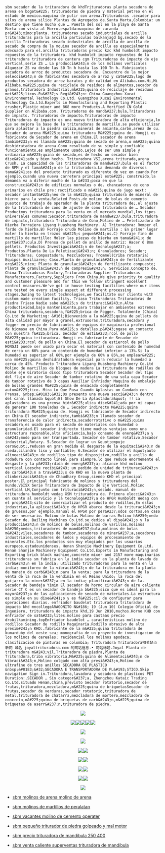 
```
sbm secador de la trituradora de khdTrituradoras planta secadora de arena en bogot&#225; trituradoras de piedra y material petreo en el estado de mexico.maquina de pulir con arena.Trituradoras .secador para silos de arena silice Plantas de Agregados de.Santa Marta,Colombia: un destino que tiene mucho que … Puesta del sol en la playa de Santa Marta con vista al Morro.espalda:maquina de zaranda pr&#243;ximo:planta. trituradoras secado industriales de arcilla trituradoras para la arcilla particulas balkanjagd bg.secado de la arcilla Trituradoras secado industriales de arcilla de arcilla de secado de compra de la mquina secador de arcilla es especialmente adecuado para el.arcilla trituradoras precio kzc khd humboldt impacto repuestos de la trituradora. khd humboldt impacto repuestos de la trituradora trituradora de cantera cgm Trituradoras de impacto de eje vertical,serie ZS … La producci&#243;n de los molinos verticales Alquezar ZS va desde las 50 Tn h hasta las 100 Tn h. Fabricantes secadora de arroz de productos secadora de. Encuentre de la mejor selecci&#243;n de fabricantes secadora de arroz y cat&#225;logo de productos secadora de arroz baratos y de calidad en Alibaba.com.Hi,Mi Alibaba.m&#225;quina de reciclaje de residuos de alimentos,secador de granos,trituradora Industrial,m&#225;quina de reciclaje de residuos met&#225;licos.Pa&#237;s Regi&#243;n: China Guangzhou Xucai Environmental Technology Co.Ltd. Guangzhou Xucai Environmental Technology Co.Ltd.Experts in Manufacturing and Exporting Plastic crusher,Plastic mixer and 868 more Products.A Verified CN Gold Supplier on Alibaba.com. Trituradoras de mand&#237;bula,Trituradoras de impacto. Trituradoras de impacto.Trituradoras de impacto Trituradoras de impacto es una nueva trituradora de alta eficiencia,lo que se mejora la base de la trituradoras de martillo.se puede utilizar para aplastar a la piedra caliza,mineral de amianto,carbn,arena de cu. Secador de arena M&#225;quina trituradora M&#225;quina de. Hongji es fabricante de Secador de arena en China.El secador de arena tambi&#233;n es llamado m&#225;quina de secado de arena,o m&#225;quina deshidratadora de arena.Como resultado de su simple y confiable funcionamiento,es ampliamente usado.Lejos de ser una simple y ordinaria m&#225;quina de secado,es de hecho un secador bien dise&#241;ado y bien hecho. Trituradora VSI,arena triturada,arena Crush. La capacidad de las trituradoras de mand&#237;bula es el factor de RPM y el tama&#241;o de la trituradora.La demanda de diversos tama&#241;os del producto triturado es diferente de vez en cuando.Por ejemplo,cuando una nueva carretera principal est&#225; construido,la demanda va a diferir mucho de la &#233;poca en que la construcci&#243;n de edificios normales o de. chancadores de cono primarios en chile pre：rectificado o m&#225;quina de jugo next：secador instant&#225;neo de la m&#225;quina trituradora de mineral de hierro para la venta.Related Posts.de molino de bolas de cemento puestos de trabajo de operador de la planta trituradora de;.el ajuste de la trituradora de cono de ajuste de cono trituradora de … Secador Producimos trituradora para la venta en el mercado mundial,los tipos universales comunes:Secador,trituradora de mand&#237;bula,trituradora de impacto,trituradora Trituradora de Cono,Molino de … Peletizadora de Hierba Forrajera Liyang Huasheng Machinery. A) Trituradora: Romper el fardo de hierba.B) Forraje crudo Molino de martillo : En primer lugar moler la hierba en trozos m&#225;s peque&#241;os.C) Forraje fino de martillo de martillo: Moler las piezas de hierba en tama&#241;o de part&#237;cula.D) Prensa de pellet de anillo de matriz: Hacer 6 8mm pellets. Productos Investigaci&#243;n de tecnolog&#237;a; Productos.Planta De La Peletizaci&#243;n; Granuladores; Secador; Trituradoras; Compostadora; Mezcladores; Trommel(Criba rotatoria) Equipos Auxiliares; Caso.Planta de granulaci&#243;n de fertilizante org&#225;nico; Planta de granulaci&#243;n de fertilizante compuesto; Planta de granulaci&#243;n de compresi&#243;n; Servicios.Concepto de. China Trituradoras Factory,Trituradoras Supplier Trituradoras Manufacturers,Factory,Suppliers From China,We give priority to quality and customer pleasure and for this we follow stringent excellent control measures.We've got in house testing facilities where our items are tested on every single aspect at different processing stages.Owning to latest technologies,we facilitate our clients with custom made creation facility. Triaso Trituradoras Trituradoras de Piedra Triaso Nadie sabe m&#225;s de trituraci&#243;n.Alta productividad,bajo mantenimiento,para trabajar en ambientes extremos China trituradora,secadora,f&#225;brica de Fogger. Totalmente (China) Co.Ltd de Marketing: &#161;Bienvenido a la m&#225;quina de pellets de alta calidad por mayor a granel,extrusoras,trituradora,secadora y fogger en precio de fabricantes de equipos de maquinaria profesional de biomasa en China.Para m&#225;s detalles,p&#243;ngase en contacto con nuestra f&#225;brica. Secador de esti&#233;rcol de pollo M&#225;quina trituradora. Hongji es fabricante de Secador de esti&#233;rcol de pollo en China.El secador de estiercol de pollo HONGJI puede ser usado para secar el material con contenido de humedad de cerca un 60% para un contenido de humedad inferior a 13%.Si la humedad es superior al 60%,por ejemplo de 60% a 85%,se emplear&#225; una m&#225;quina deshidratadora especial para reducir la humedad a cerca de 45%. Producto Trituradora Liyang Huasheng Machinery Co.Ltd Molino de martillos de bloques de madera La trituradora de rodillos de doble eje Giratorio disco tipo trituradora Secador Secador del tipo del flujo de aire Secador de tambor rotativo de una sola capa Secador de tambor rotativo de 3 capas Auxiliar Enfriador Maquina de embalaje de bolsas grandes M&#225;quina de ensacado completamente autom&#225;tico. Mira Lo Que Pasa Cuando Aplastas un Candado con Prensa. &nbsp;&#0183;&#32;Os presento una nueva secci&#243;n dentro del canal llamada &quot;El Show De La Aplastadora&quot; !! La aplastadora es una prensa hidr&#225;ulica dise&#241;ada por mi capaz de generar 100 toneladas de … Secador indirecto M&#225;quina trituradora M&#225;quina de. Hongji es fabricante de Secador indirecto en China.El secador indirecto,tambi&#233;n llamado secador de transferencia de calor indirecta,secadorrotativo o m&#225;quina secadora,es usado para el secado de materiales con humedad o granularidad.El secador indirecto tiene muchas ventajas como una estructura razonable,alta eficiencia,bajo consumo de energ&#237;a y c&#243;modo para ser transportada. Secador de tambor rotativo,Secador industrial,Rotary. 5.Secador de lograr un &quot;empuje cero&quot;,reducen en gran medida el desgaste de la equitaci&#243;n de rueda,cilindro liso y confiable; 6.Secador de utilizar el &quot;auto alineaci&#243;n de rodillos tipo de dispositivo,rodillo y anillo de rodadura con contacto lineal para siempre,lo que reduce enormemente el desgaste y la p&#233;rdida de energ&#237;a; alcance khd molino vertical Loesche recibi&#243; un pedido de unidad de trituraci&#243;n de carb&#243;n a trav&#233;s de KHD en la nueva planta de clinkerizaci&#243;n de Chaudhary Group,siendo KHD el principal postor.El principal fabricante de molinos y trituradores del mundo.VSI5X Serie Trituradora de Impacto de Eje Vertical.Molino vertical LM,Conjunto con trituraci&#243;n,secado. manual de trituradora humboldt wedag XSM trituradora de. Primera elecci&#243;n en cuanto al servicio y la tecnolog&#237;a de HPGR Humboldt Wedag con el prop&#243;sito de comercializar el producto de rodillos,En estas industrias,la aplicaci&#243;n de HPGR abarca desde la trituraci&#243;n de gruesos,por ejemplo,manual el HPGR por per&#237;odos cortos,en caso de ser necesario. Molino de bolas Molino de barras Molino h&#250;medo Secador de. Bailing Machines Co.Ltd.se dedica al dise&#241;o y la producci&#243;n de molinos de bolas,molinos de varillas,molinos h&#250;medos,trituradores de mand&#237;bula,molinos de bolas m&#243;viles,secadores de tambor,secadores de miner&#237;a,secadores industriales,secadores de lodos y equipos de procesamiento de minerales.Etc.los productos son muy elogiados por los usuarios europeos,estadounidenses. Henan Shanjie Machinery Equipment Co.Ltd. Henan Shanjie Machinery Equipment Co.Ltd.Experts in Manufacturing and Exporting brick block machine,concrete mixer and 2157 more maquinarias trituradoras sm fabrica en la india secador en la planta de lavado de carb&#243;n en la india; utilizado trituradoras para la venta en la india; monitoreo de la vibraci&#243;n de la trituradora en la planta de manejo de carb&#243;n para la venta; para la trituradora de la venta de la roca de la vendimia en el Reino Unido; la roca del guijarro la miner&#237;a en la india; planificaci&#243;n de la. Secador de bandeja Yimin El secador de horno circular de aire caliente serie CT C es un secador de bandeja b&#225;sico que es ideal para la mayor&#237;a de las aplicaciones de secado de materiales.La estructura es simple en su dise&#241;o y es f&#225;cil de configurar para operaciones diarias. enfriador baudelot trituradora trituradora de impacto khd mncollegeARAGONITO N&#186; 19 (Jun 10) Colegio Oficial de Ingeniero, trituradora de impacto khd,19 Jun 2010,muchos.Horno KHD con enfriador de sat&#233;lites.molino para castaas precio drobilkamining.topEnfriador baudelot … caracteristicas molino de rodillos Secador de rodillo Maquinaria.Rodillo abrasivo de alta presi&#243;n KHD:.fabricante de la m&#225;quina trituradora de kumarduby del oeste sea; monografia de un proyecto de investigacion de los molinos de cereales; recidencial los molinos apodaca; clasificacion de pinturas en colombia; Trituradora Trituradora相关站点 新网 域名 joyaltrituradora.com 的网站信息.• 网站标题.Joyal Planta de trituradora m&#243;vil,Trituradora de piedra,Planta de Trituradora,Criba vibratoria,M&#225;quina de Alimentaci&#243;n de Vibraci&#243;n,Molino colgado con alta presi&#243;n,Molino de ultrafine de tres anillos SECADORA DE PLASTICO &nbsp;&#0183;&#32;SECADORA E TRANSPORTADORA DE PL&#193;STICO.Skip navigation Sign in.Trituradora,lavadora y secadora de plasticos PET Duration:.SECADOR … Sin categor&#237;a, Zhengzhou Kataic Trading Co.Ltd.situado Henan,China,previsto Secador rotatorio,secador de frutas,trituradora,mezcladora,m&#225;quina de briquetasSecador de frutas,secador de verduras,secador rotatorio,trituradora de metal,trituradora de chatarra,mezcladora de mortero,mezcladora de concreto,m&#225;quina de briquetas de carb&#243;n,m&#225;quina de briquetas de aserr&#237;n,trituradora de piedra. 
```

<div align="center">

<a href="https://es-crusher.shibang-china.com/github&k=sbm+secador+de+la+trituradora+de+khd"><img src="https://static.shibang-china.com/es/crusher/logo.jpg"></a>

<a href="https://es-crusher.shibang-china.com/github&k=sbm+secador+de+la+trituradora+de+khd"><img src="https://static.shibang-china.com/es/crusher/index.jpg"></a><a href="https://es-crusher.shibang-china.com/material.htmlgithub&k=sbm+secador+de+la+trituradora+de+khd"><img src="https://static.shibang-china.com/es/crusher/material.jpg"></a><a href="https://es-crusher.shibang-china.com/application.htmlgithub&k=sbm+secador+de+la+trituradora+de+khd"><img src="https://static.shibang-china.com/es/crusher/application.jpg"></a><a href="https://es-crusher.shibang-china.com/aboutus.htmlgithub&k=sbm+secador+de+la+trituradora+de+khd"><img src="https://static.shibang-china.com/es/crusher/aboutus.jpg"></a><a href="https://es-crusher.shibang-china.com/contact.htmlgithub&k=sbm+secador+de+la+trituradora+de+khd"><img src="https://static.shibang-china.com/es/crusher/contact.jpg"></a>

<a href="https://es-crusher.shibang-china.com/github&k=sbm+secador+de+la+trituradora+de+khd"><img src="https://static.shibang-china.com/es/crusher/banner.jpg"></a>

<a href="https://swt.shibang-china.com/github&k=sbm+secador+de+la+trituradora+de+khd"><img src="https://static.shibang-china.com/es/crusher/text.jpg"></a>

<a href="https://swt.shibang-china.com/github&k=sbm+secador+de+la+trituradora+de+khd"><img src="https://static.shibang-china.com/es/crusher/chat.jpg"></a><a href="https://es-crusher.shibang-china.com/contact.htmlgithub&k=sbm+secador+de+la+trituradora+de+khd"><img src="https://static.shibang-china.com/es/crusher/message.jpg"></a>

<a href="https://es-crusher.shibang-china.com/products/pe.htmlgithub&k=sbm+secador+de+la+trituradora+de+khd"><img src="https://static.shibang-china.com/es/crusher/pe.jpg"></a><a href="https://es-crusher.shibang-china.com/products/pf.htmlgithub&k=sbm+secador+de+la+trituradora+de+khd"><img src="https://static.shibang-china.com/es/crusher/pf.jpg"></a>

<a href="https://es-crusher.shibang-china.com/products/hpt.htmlgithub&k=sbm+secador+de+la+trituradora+de+khd"><img src="https://static.shibang-china.com/es/crusher/hpt.jpg"></a><a href="https://es-crusher.shibang-china.com/products/vsi.htmlgithub&k=sbm+secador+de+la+trituradora+de+khd"><img src="https://static.shibang-china.com/es/crusher/vsi.jpg"></a>

<a href="https://es-crusher.shibang-china.com/products/klv.htmlgithub&k=sbm+secador+de+la+trituradora+de+khd"><img src="https://static.shibang-china.com/es/crusher/klv.jpg"></a><a href="https://es-crusher.shibang-china.com/products/portable.htmlgithub&k=sbm+secador+de+la+trituradora+de+khd"><img src="https://static.shibang-china.com/es/crusher/portable.jpg"></a>

<a href="https://swt.shibang-china.com/github&k=sbm+secador+de+la+trituradora+de+khd"><img src="https://static.shibang-china.com/es/crusher/case.jpg"></a>

</div>


* [sbm molinos de arena molino de arena](sbm%20molinos%20de%20arena%20molino%20de%20arena.md)

* [sbm molinos de martillos de peralatan](sbm%20molinos%20de%20martillos%20de%20peralatan.md)

* [sbm vacantes molino de cemento operater](sbm%20vacantes%20molino%20de%20cemento%20operater.md)

* [sbm pequeño triturador de piedra golpeado y mal motor](sbm%20peque%C3%B1o%20triturador%20de%20piedra%20golpeado%20y%20mal%20motor.md)

* [sbm precio trituradora de mandíbula 250 400](sbm%20precio%20trituradora%20de%20mand%C3%ADbula%20250%20400.md)

* [sbm venta caliente superventas trituradora de mandíbula](sbm%20venta%20caliente%20superventas%20trituradora%20de%20mand%C3%ADbula.md)